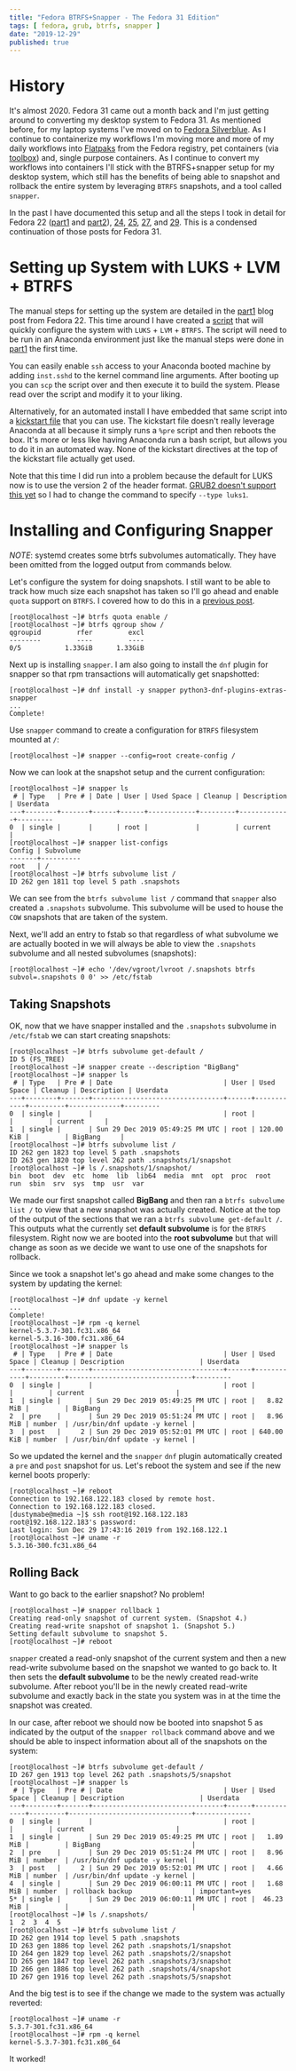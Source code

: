 ```yaml
---
title: "Fedora BTRFS+Snapper - The Fedora 31 Edition"
tags: [ fedora, grub, btrfs, snapper ]
date: "2019-12-29"
published: true
---
```


# History

It's almost 2020. Fedora 31 came out a month back and I'm just getting 
around to converting my desktop system to Fedora 31. As mentioned before,
for my laptop systems I've moved on to 
[Fedora Silverblue](https://silverblue.fedoraproject.org/). As I
continue to containerize my workflows I'm moving more and more of my
daily workflows into [Flatpaks](https://github.com/flatpak/flatpak) from
the Fedora registry, pet containers (via [toolbox](https://github.com/containers/toolbox/))
and, single purpose containers. As I continue to convert my workflows into
containers I'll stick with the BTRFS+snapper setup for my desktop
system, which still has the benefits of being able to snapshot and rollback 
the entire system by leveraging `BTRFS` snapshots, and a tool called `snapper`.

In the past I have documented this setup and all the steps I took in
detail for Fedora 22
([part1](/2015/07/14/fedora-btrfssnapper-part-1-system-preparation/)
 and
 [part2](/2015/07/19/fedora-btrfssnapper-part-2-full-system-snapshotrollback/)),
[24](/2016/04/23/fedora-btrfssnapper-the-fedora-24-edition/),
[25](/2017/02/12/fedora-btrfssnapper-the-fedora-25-edition/),
[27](/2017/12/17/fedora-btrfssnapper-the-fedora-27-edition/),
and [29](/2019/01/06/fedora-btrfs-snapper---the-fedora-29-edition/).
This is a condensed continuation of those posts for Fedora 31. 

# Setting up System with LUKS + LVM + BTRFS

The manual steps for setting up the system are detailed in the 
[part1](/2015/07/14/fedora-btrfssnapper-part-1-system-preparation/)
blog post from Fedora 22. This time around I have created a 
[script](/2019-01-06/script.sh) that will quickly
configure the system with `LUKS` + `LVM` + `BTRFS`. The script
will need to be run in an Anaconda environment just like the manual
steps were done in 
[part1](/2015/07/14/fedora-btrfssnapper-part-1-system-preparation/) the first time.

You can easily enable `ssh` access to your Anaconda booted machine by
adding `inst.sshd` to the kernel command line arguments. After 
booting up you can `scp` the script over and then execute it to
build the system. Please read over the script and modify it to your
liking.

Alternatively, for an automated install I have embedded that same
script into a [kickstart file](/2019-12-29/ks.cfg) that you can use.
The kickstart file doesn't really leverage Anaconda at all because it simply runs a 
`%pre` script and then reboots the box. It's more or less like having
Anaconda run a bash script, but allows you to do it in an automated way.
None of the kickstart directives at the top of the kickstart file actually get used. 

Note that this time I did run into a problem because the default for
LUKS now is to use the version 2 of the header format.
[GRUB2 doesn't support this yet](https://savannah.gnu.org/bugs/?55093)
so I had to change the command to specify `--type luks1`.


# Installing and Configuring Snapper

*NOTE*: systemd creates some btrfs subvolumes automatically. They have
        been omitted from the logged output from commands below.

Let's configure the system for doing snapshots. I still want
to be able to track how much size each snapshot has taken so 
I'll go ahead and enable `quota` support on `BTRFS`. I covered how 
to do this in a 
[previous post](/2013/09/22/btrfs-how-big-are-my-snapshots/).

```nohighlight
[root@localhost ~]# btrfs quota enable /
[root@localhost ~]# btrfs qgroup show /
qgroupid         rfer         excl 
--------         ----         ---- 
0/5           1.33GiB      1.33GiB
```

Next up is installing `snapper`. I am also going to
install the `dnf` plugin for snapper so that rpm transactions will
automatically get snapshotted:

```nohighlight
[root@localhost ~]# dnf install -y snapper python3-dnf-plugins-extras-snapper
...
Complete!
```

Use `snapper` command to create a configuration for
`BTRFS` filesystem mounted at `/`:

```nohighlight
[root@localhost ~]# snapper --config=root create-config /
```

Now we can look at the snapshot setup and the current configuration:

```nohighlight
[root@localhost ~]# snapper ls
 # | Type   | Pre # | Date | User | Used Space | Cleanup | Description | Userdata
---+--------+-------+------+------+------------+---------+-------------+---------
0  | single |       |      | root |            |         | current     |         
[root@localhost ~]# snapper list-configs
Config | Subvolume
-------+----------
root   | /        
[root@localhost ~]# btrfs subvolume list /
ID 262 gen 1811 top level 5 path .snapshots
```

We can see from the `btrfs subvolume list /` command that 
`snapper` also created a `.snapshots` subvolume. This subvolume
will be used to house the `COW` snapshots that are taken of the system.

Next, we'll add an entry to fstab so that regardless of what
subvolume we are actually booted in we will always be able to view
the `.snapshots` subvolume and all nested subvolumes (snapshots):

```nohighlight
[root@localhost ~]# echo '/dev/vgroot/lvroot /.snapshots btrfs subvol=.snapshots 0 0' >> /etc/fstab
```
    

Taking Snapshots
----------------

OK, now that we have snapper installed and the `.snapshots`
subvolume in `/etc/fstab` we can start creating snapshots:

```nohighlight
[root@localhost ~]# btrfs subvolume get-default /
ID 5 (FS_TREE)
[root@localhost ~]# snapper create --description "BigBang"
[root@localhost ~]# snapper ls
 # | Type   | Pre # | Date                            | User | Used Space | Cleanup | Description | Userdata
---+--------+-------+---------------------------------+------+------------+---------+-------------+---------
0  | single |       |                                 | root |            |         | current     |         
1  | single |       | Sun 29 Dec 2019 05:49:25 PM UTC | root | 120.00 KiB |         | BigBang     |         
[root@localhost ~]# btrfs subvolume list /
ID 262 gen 1823 top level 5 path .snapshots
ID 263 gen 1820 top level 262 path .snapshots/1/snapshot
[root@localhost ~]# ls /.snapshots/1/snapshot/
bin  boot  dev  etc  home  lib  lib64  media  mnt  opt  proc  root  run  sbin  srv  sys  tmp  usr  var
```

We made our first snapshot called **BigBang** and then ran a `btrfs
subvolume list /` to view that a new snapshot was actually created.
Notice at the top of the output of the sections that we ran a `btrfs
subvolume get-default /`. This outputs what the currently set **default
subvolume** is for the `BTRFS` filesystem. Right now we are booted
into the **root subvolume** but that will change as soon as we decide we
want to use one of the snapshots for rollback.

Since we took a snapshot let's go ahead and make some changes to the 
system by updating the kernel:

```nohighlight
[root@localhost ~]# dnf update -y kernel
...
Complete!
[root@localhost ~]# rpm -q kernel
kernel-5.3.7-301.fc31.x86_64
kernel-5.3.16-300.fc31.x86_64
[root@localhost ~]# snapper ls
 # | Type   | Pre # | Date                            | User | Used Space | Cleanup | Description                   | Userdata
---+--------+-------+---------------------------------+------+------------+---------+-------------------------------+---------
0  | single |       |                                 | root |            |         | current                       |         
1  | single |       | Sun 29 Dec 2019 05:49:25 PM UTC | root |   8.82 MiB |         | BigBang                       |         
2  | pre    |       | Sun 29 Dec 2019 05:51:24 PM UTC | root |   8.96 MiB | number  | /usr/bin/dnf update -y kernel |         
3  | post   |     2 | Sun 29 Dec 2019 05:52:01 PM UTC | root | 640.00 KiB | number  | /usr/bin/dnf update -y kernel |
```

So we updated the kernel and the `snapper` `dnf` plugin automatically
created a `pre` and `post` snapshot for us. Let's reboot the system and 
see if the new kernel boots properly:

```nohighlight
[root@localhost ~]# reboot
Connection to 192.168.122.183 closed by remote host.
Connection to 192.168.122.183 closed.
[dustymabe@media ~]$ ssh root@192.168.122.183
root@192.168.122.183's password: 
Last login: Sun Dec 29 17:43:16 2019 from 192.168.122.1
[root@localhost ~]# uname -r
5.3.16-300.fc31.x86_64
```

Rolling Back
------------

Want to go back to the earlier snapshot? No problem!

```nohighlight
[root@localhost ~]# snapper rollback 1
Creating read-only snapshot of current system. (Snapshot 4.)
Creating read-write snapshot of snapshot 1. (Snapshot 5.)
Setting default subvolume to snapshot 5.
[root@localhost ~]# reboot
```


`snapper` created a read-only snapshot of the current system and
then a new read-write subvolume based on the snapshot we wanted to
go back to. It then sets the **default subvolume** to be the newly created
read-write subvolume. After reboot you'll be in the newly created 
read-write subvolume and exactly back in the state you system was 
in at the time the snapshot was created.

In our case, after reboot we should now be booted into snapshot 5 as
indicated by the output of the `snapper rollback` command above and
we should be able to inspect information about all of the snapshots on
the system:

```nohighlight
[root@localhost ~]# btrfs subvolume get-default /
ID 267 gen 1913 top level 262 path .snapshots/5/snapshot
[root@localhost ~]# snapper ls
 # | Type   | Pre # | Date                            | User | Used Space | Cleanup | Description                   | Userdata     
---+--------+-------+---------------------------------+------+------------+---------+-------------------------------+--------------
0  | single |       |                                 | root |            |         | current                       |              
1  | single |       | Sun 29 Dec 2019 05:49:25 PM UTC | root |   1.89 MiB |         | BigBang                       |              
2  | pre    |       | Sun 29 Dec 2019 05:51:24 PM UTC | root |   8.96 MiB | number  | /usr/bin/dnf update -y kernel |              
3  | post   |     2 | Sun 29 Dec 2019 05:52:01 PM UTC | root |   4.66 MiB | number  | /usr/bin/dnf update -y kernel |              
4  | single |       | Sun 29 Dec 2019 06:00:11 PM UTC | root |   1.68 MiB | number  | rollback backup               | important=yes
5* | single |       | Sun 29 Dec 2019 06:00:11 PM UTC | root |  46.23 MiB |         |                               |              
[root@localhost ~]# ls /.snapshots/
1  2  3  4  5
[root@localhost ~]# btrfs subvolume list /
ID 262 gen 1914 top level 5 path .snapshots
ID 263 gen 1886 top level 262 path .snapshots/1/snapshot
ID 264 gen 1829 top level 262 path .snapshots/2/snapshot
ID 265 gen 1847 top level 262 path .snapshots/3/snapshot
ID 266 gen 1886 top level 262 path .snapshots/4/snapshot
ID 267 gen 1916 top level 262 path .snapshots/5/snapshot
```

And the big test is to see if the change we made to the system was
actually reverted:

```nohighlight
[root@localhost ~]# uname -r
5.3.7-301.fc31.x86_64
[root@localhost ~]# rpm -q kernel
kernel-5.3.7-301.fc31.x86_64
```

It worked!
